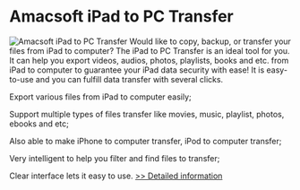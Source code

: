 # Amacsoft iPad to PC Transfer
![Amacsoft iPad to PC Transfer](https://mycommerce.akamaized.net/api/pimages/P300924580/BIG/300924580.PNG)
Would like to copy, backup, or transfer your files from iPad to computer? The iPad to PC Transfer is an ideal tool for you. It can help you export videos, audios, photos, playlists, books and etc. from iPad to computer to guarantee your iPad data security with ease! It is easy-to-use and you can fulfill data transfer with several clicks.

Export various files from iPad to computer easily;

Support multiple types of files transfer like movies, music, playlist, photos, ebooks and etc;

Also able to make iPhone to computer transfer, iPod to computer transfer;

Very intelligent to help you filter and find files to transfer;

Clear interface lets it easy to use.
[>> Detailed information](https://secure.shareit.com/shareit/product.html?productid=300924580&affiliateid=200057808)